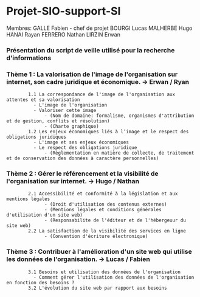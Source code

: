 # Projet-SIO-support-SI
  
Membres:
GALLE Fabien - chef de projet
BOURGI Lucas
MALHERBE Hugo
HANAI Rayan
FERRERO Nathan
LIRZIN Erwan


### Présentation du script de veille utilisé pour la recherche d'informations

### Thème 1 : La valorisation de l'image de l'organisation sur internet, son cadre juridique et économique. -> **Erwan / Ryan**

            1.1 La correspondance de l'image de l'organisation aux attentes et sa valorisation
              - L'image de l'organisation
              - Valoriser cette image
                  - (Nom de domaine: formalisme, organismes d'attribution et de gestion, conflits et résolution)
                  - (Charte graphique)
            1.2 Les enjeux économiques liés à l’image et le respect des obligations juridiques
              - L'image et ses enjeux économiques
              - Le respect des obligations juridique
                  - (Règlementation en matière de collecte, de traitement et de conservation des données à caractère personnelles)


### Thème 2 : Gérer le référencement et la visibilité de l'organisation sur internet. -> **Hugo / Nathan**
            
            2.1 Accessibilité et conformité à la législation et aux mentions légales
                  - (Droit d'utilisation des contenus externes)
                  - (Mentions légales et conditions générales d'utilisation d'un site web)
                  - (Responsabilite de l'éditeur et de l'hébergeuur du site web)
            2.2 La satisfaction de la visibilité des services en ligne
                  - (Convention d'écriture électronique)

### Thème 3 : Contribuer à l'amélioration d'un site web qui utilise les données de l'organisation. -> **Lucas / Fabien**

            3.1 Besoins et utilisation des données de l'organisation
              - Comment gérer l'utilisation des données de l'organisation en fonction des besoins ?
            3.2 L'évolution du site web par rapport aux besoins
